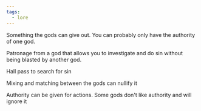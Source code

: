 ```yaml
---
tags:
  - lore
---
```

Something the gods can give out.  You can probably only have the authority of one god. 

Patronage from a god that allows you to investigate and do sin without being blasted by another god. 

Hall pass to search for sin

Mixing and matching between the gods can nullify it

Authority can be given for actions. 
Some gods don't like authority and will ignore it


